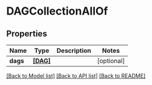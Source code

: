 # DAGCollectionAllOf

## Properties
Name | Type | Description | Notes
------------ | ------------- | ------------- | -------------
**dags** | [**[DAG]**](DAG.md) |  | [optional] 

[[Back to Model list]](../README.md#documentation-for-models) [[Back to API list]](../README.md#documentation-for-api-endpoints) [[Back to README]](../README.md)


